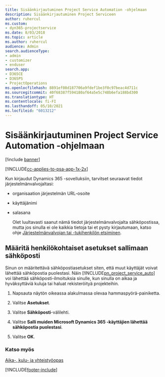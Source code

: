 ```yaml
---
title: Sisäänkirjautuminen Project Service Automation -ohjelmaan
description: Sisäänkirjautuminen Project Serviceen
author: ruhercul
ms.custom:
- dyn365-projectservice
ms.date: 8/03/2018
ms.topic: article
ms.author: ruhercul
audience: Admin
search.audienceType:
- admin
- customizer
- enduser
search.app:
- D365CE
- D365PS
- ProjectOperations
ms.openlocfilehash: 8891ef08d187706a9fdef1be3f0c97beac4d711c
ms.sourcegitcommit: 40f68387f594180af64a5e5c748b6efa188bd300
ms.translationtype: HT
ms.contentlocale: fi-FI
ms.lasthandoff: 05/10/2021
ms.locfileid: "6013212"
---
```

# <a name="sign-in-to-project-service-automation"></a>Sisäänkirjautuminen Project Service Automation -ohjelmaan

[!include [banner](../includes/psa-now-project-operations.md)]

[!INCLUDE[cc-applies-to-psa-app-1x-2x](../includes/cc-applies-to-psa-app-1x-2x.md)]

Kun kirjaudut Dynamics 365 -sovelluksiin, tarvitset seuraavat tiedot järjestelmänvalvojaltasi:  
  
- organisaation järjestelmän URL-osoite  
  
- käyttäjänimi  
  
- salasana  
  
  Olet luultavasti saanut nämä tiedot järjestelmänvalvojalta sähköpostissa, mutta jos sinulla ei ole kaikkia tietoja tai et pysty kirjautumaan, katso ohje [Järjestelmänvalvojan tai -tukihenkilön etsiminen](/dynamics365/customerengagement/on-premises/basics/find-administrator-support).  
  
## <a name="set-your-personal-options-to-allow-email"></a>Määritä henkilökohtaiset asetukset sallimaan sähköposti  
 Sinun on määritettävä sähköpostiasetukset siten, että muut käyttäjät voivat lähettää sähköpostia puolestasi. Näin [!INCLUDE[pn_project_service_auto](../includes/pn-project-service-auto.md)] voi lähettää sähköposti-ilmoituksia sinulle, kun sinulla on aikaa ja hyväksyttäviä kuluja tai haluat rekisteröityä projekteihin.  
  
1.  Napsauta näytön oikeassa alakulmassa olevaa hammaspyörä-painiketta.  
  
2.  Valitse **Asetukset**.  
  
3.  Valitse **Sähköposti**-välilehti.  
  
4.  Valitse **Salli muiden Microsoft Dynamics 365 -käyttäjien lähettää sähköpostia puolestasi**.  
  
5.  Valitse **OK**.  
  
### <a name="see-also"></a>Katso myös  
 [Aika-, kulu- ja yhteistyöopas](../psa/time-expense-collaboration-guide.md)


[!INCLUDE[footer-include](../includes/footer-banner.md)]